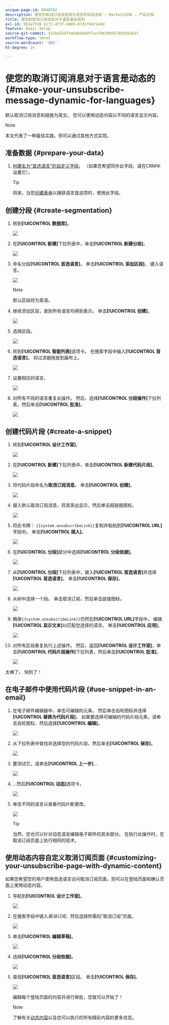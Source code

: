 ```yaml
---
unique-page-id: 6848782
description: 使您的取消订阅消息成为语言的动态消息 — Marketo文档 — 产品文档
title: 使您的取消订阅消息对于语言是动态的
exl-id: 953a7fd8-b1f2-4f3f-b889-87d1f0471e0d
feature: Email Setup
source-git-commit: 431bd258f9a68bbb9df7acf043085578d3d91b1f
workflow-type: tm+mt
source-wordcount: '491'
ht-degree: 1%

---
```


# 使您的取消订阅消息对于语言是动态的 {#make-your-unsubscribe-message-dynamic-for-languages}

默认取消订阅消息和链接为英文。 您可以使用动态内容以不同的语言显示内容。

>[!NOTE]
>
>本文代表了一种最佳实践，但可以通过其他方式实现。

## 准备数据 {#prepare-your-data}

1. [创建名为“首选语言”的自定义字段](/help/marketo/product-docs/administration/field-management/create-a-custom-field-in-marketo.md)。 （如果您希望同步此字段，请在CRM中设置它）。

   >[!TIP]
   >
   >将来，当您[创建表单](/help/marketo/product-docs/demand-generation/forms/creating-a-form/create-a-form.md)以捕获语言首选项时，使用此字段。

## 创建分段 {#create-segmentation}

1. 转到&#x200B;**[!UICONTROL 数据库]**。

   ![](assets/make-your-unsubscribe-message-dynamic-for-languages-1.png)

1. 在&#x200B;**[!UICONTROL 新建]**&#x200B;下拉列表中，单击&#x200B;**[!UICONTROL 新建分段]**。

   ![](assets/make-your-unsubscribe-message-dynamic-for-languages-2.png)

1. 命名分段&#x200B;**[!UICONTROL 首选语言]**。 单击&#x200B;**[!UICONTROL 添加区段]**。 键入语言。

   ![](assets/make-your-unsubscribe-message-dynamic-for-languages-3.png)

   >[!NOTE]
   >
   >默认区段将为英语。

1. 继续添加区段，直到所有语言均得到表示。 单击&#x200B;**[!UICONTROL 创建]**。

   ![](assets/make-your-unsubscribe-message-dynamic-for-languages-4.png)

1. 选择区段。

   ![](assets/make-your-unsubscribe-message-dynamic-for-languages-5.png)

1. 转到&#x200B;**[!UICONTROL 智能列表]**&#x200B;选项卡。 在搜索字段中输入&#x200B;**[!UICONTROL 首选语言]**。 将过滤器拖放到画布上。

   ![](assets/make-your-unsubscribe-message-dynamic-for-languages-6.png)

1. 设置相应的语言。

   ![](assets/make-your-unsubscribe-message-dynamic-for-languages-7.png)

1. 对所有不同的语言重复此操作。 然后，选择&#x200B;**[!UICONTROL 分段操作]**&#x200B;下拉列表，然后单击&#x200B;**[!UICONTROL 批准]**。

   ![](assets/make-your-unsubscribe-message-dynamic-for-languages-8.png)

## 创建代码片段 {#create-a-snippet}

1. 转到&#x200B;**[!UICONTROL 设计工作室]**。

   ![](assets/make-your-unsubscribe-message-dynamic-for-languages-9.png)

1. 在&#x200B;**[!UICONTROL 新建]**&#x200B;下拉列表中，单击&#x200B;**[!UICONTROL 新建代码片段]**。

   ![](assets/make-your-unsubscribe-message-dynamic-for-languages-10.png)

1. 将代码片段命名为&#x200B;**取消订阅消息**。 单击&#x200B;**[!UICONTROL 创建]**。

   ![](assets/make-your-unsubscribe-message-dynamic-for-languages-11.png)

1. 键入默认取消订阅消息，将其突出显示，然后单击超链接图标。

   ![](assets/make-your-unsubscribe-message-dynamic-for-languages-12.png)

1. 将此令牌： `{{system.unsubscribeLink}}`复制并粘贴到&#x200B;**[!UICONTROL URL]**&#x200B;字段中。 单击&#x200B;**[!UICONTROL 插入]**。

   ![](assets/make-your-unsubscribe-message-dynamic-for-languages-13.png)

1. 在&#x200B;**[!UICONTROL 分段]**&#x200B;部分中选择&#x200B;**[!UICONTROL 分段依据]**。

   ![](assets/make-your-unsubscribe-message-dynamic-for-languages-14.png)

1. 从&#x200B;**[!UICONTROL 分段]**&#x200B;下拉列表中，键入&#x200B;**[!UICONTROL 首选语言]**&#x200B;并选择&#x200B;**[!UICONTROL 首选语言]**。 单击&#x200B;**[!UICONTROL 保存]**。

   ![](assets/make-your-unsubscribe-message-dynamic-for-languages-15.png)

1. 从树中选择一个段。 单击取消订阅，然后单击链接图标。

   ![](assets/make-your-unsubscribe-message-dynamic-for-languages-16.png)

1. 确保`{{system.unsubscribeLink}}`仍然在&#x200B;**[!UICONTROL URL]**&#x200B;字段中。 编辑&#x200B;**[!UICONTROL 显示文本]**&#x200B;以匹配您选择的语言。 单击&#x200B;**[!UICONTROL 应用]**。

   ![](assets/make-your-unsubscribe-message-dynamic-for-languages-17.png)

1. 对所有区段重复执行上述操作。 然后，返回&#x200B;**[!UICONTROL 设计工作室]**，单击&#x200B;**[!UICONTROL 代码片段操作]**&#x200B;下拉列表，然后单击&#x200B;**[!UICONTROL 批准]**。

   ![](assets/make-your-unsubscribe-message-dynamic-for-languages-18.png)

太棒了。 快到了！

## 在电子邮件中使用代码片段 {#use-snippet-in-an-email}

1. 在电子邮件编辑器中，单击可编辑的元素。 然后单击齿轮图标并选择&#x200B;**[!UICONTROL 替换为代码片段]**。 如果要选择可编辑的代码片段元素，请单击齿轮图标，然后选择&#x200B;**[!UICONTROL 编辑]**。

   ![](assets/make-your-unsubscribe-message-dynamic-for-languages-19.png)

1. 从下拉列表中查找并选择您的代码片段，然后单击&#x200B;**[!UICONTROL 保存]**。

   ![](assets/make-your-unsubscribe-message-dynamic-for-languages-20.png)

1. 要测试它，请单击&#x200B;**[!UICONTROL 上一步]**...

   ![](assets/make-your-unsubscribe-message-dynamic-for-languages-21.png)

1. ...然后&#x200B;**[!UICONTROL 动态]**&#x200B;选项卡。

   ![](assets/make-your-unsubscribe-message-dynamic-for-languages-22.png)

1. 单击不同的语言以查看代码片断更改。

   ![](assets/make-your-unsubscribe-message-dynamic-for-languages-23.png)

   >[!TIP]
   >
   >当然，您也可以针对动态语言编辑电子邮件的其余部分。 在执行此操作时，在取消订阅页面上执行相同的技术。

## 使用动态内容自定义取消订阅页面 {#customizing-your-unsubscribe-page-with-dynamic-content}

如果您希望您的用户使用首选语言访问取消订阅页面，则可以在登陆页面和确认页面上使用动态内容。

1. 导航到&#x200B;**[!UICONTROL 设计工作室]**。

   ![](assets/make-your-unsubscribe-message-dynamic-for-languages-24.png)

1. 在搜索字段中键入&#x200B;_取消订阅_，然后选择所需的“取消订阅”页面。

   ![](assets/make-your-unsubscribe-message-dynamic-for-languages-25.png)

1. 单击&#x200B;**[!UICONTROL 编辑草稿]**。

   ![](assets/make-your-unsubscribe-message-dynamic-for-languages-26.png)

1. 选择&#x200B;**[!UICONTROL 分段依据]**。

   ![](assets/make-your-unsubscribe-message-dynamic-for-languages-27.png)

1. 查找&#x200B;**[!UICONTROL 首选语言]**&#x200B;区段。 单击&#x200B;**[!UICONTROL 保存]**。

   ![](assets/make-your-unsubscribe-message-dynamic-for-languages-28.png)

   编辑每个登陆页面的内容并进行审批，您就可以开始了！

   >[!NOTE]
   >
   >了解有关[动态内容](/help/marketo/product-docs/personalization/segmentation-and-snippets/segmentation/understanding-dynamic-content.md)以及您可以执行的所有精彩内容的更多信息。
